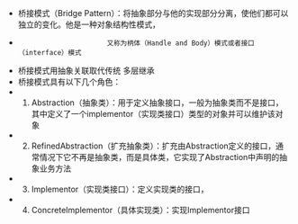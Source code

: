 * 桥接模式（Bridge Pattern）：将抽象部分与他的实现部分分离，使他们都可以独立的变化。他是一种对象结构性模式，
*                           又称为柄体（Handle and Body）模式或者接口（interface）模式
* 桥接模式用抽象关联取代传统 多层继承
* 桥接模式具有以下几个角色：
* 1. Abstraction（抽象类）：用于定义抽象接口，一般为抽象类而不是接口，其中定义了一个implementor（实现类接口）类型的对象并可以维护该对象
* 2. RefinedAbstraction（扩充抽象类）：扩充由Abstraction定义的接口，通常情况下它不再是抽象类，而是具体类，它实现了Abstraction中声明的抽象业务方法
* 3. Implementor（实现类接口）：定义实现类的接口，
* 4. ConcreteImplementor（具体实现类）：实现Implementor接口